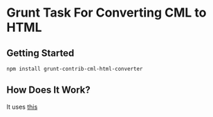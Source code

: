 # Grunt Task For Converting CML to HTML 

## Getting Started

`npm install grunt-contrib-cml-html-converter`

## How Does It Work?

It uses [this](https://www.npmjs.com/package/cml-html-converter)
